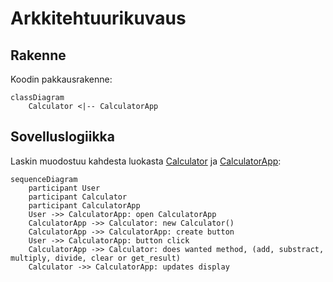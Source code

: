 # Arkkitehtuurikuvaus

## Rakenne

Koodin pakkausrakenne:

```mermaid
classDiagram
    Calculator <|-- CalculatorApp

```

## Sovelluslogiikka

Laskin muodostuu kahdesta luokasta [Calculator](calculator/src/calc/calculator.py) ja [CalculatorApp](calculator/src/application/calculator_app.py):

```mermaid
sequenceDiagram
    participant User
    participant Calculator
    participant CalculatorApp
    User ->> CalculatorApp: open CalculatorApp
    CalculatorApp ->> Calculator: new Calculator()
    CalculatorApp ->> CalculatorApp: create button
    User ->> CalculatorApp: button click
    CalculatorApp ->> Calculator: does wanted method, (add, substract, multiply, divide, clear or get_result) 
    Calculator ->> CalculatorApp: updates display
  
```

